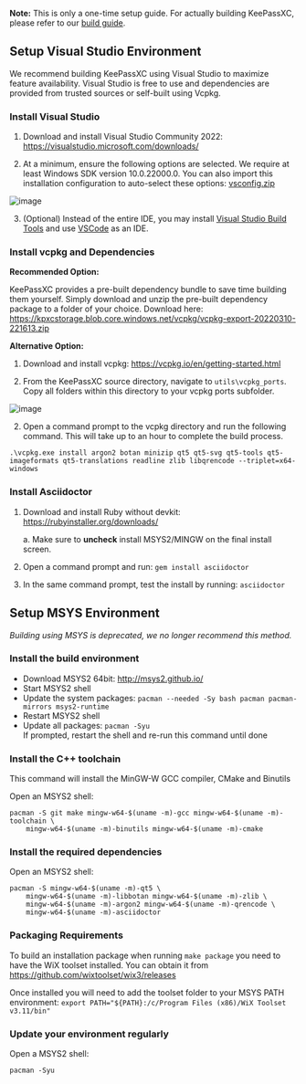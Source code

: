 **Note:** This is only a one-time setup guide. For actually building KeePassXC, please refer to our [build guide](Building-KeePassXC).

## Setup Visual Studio Environment
We recommend building KeePassXC using Visual Studio to maximize feature availability. Visual Studio is free to use and dependencies are provided from trusted sources or self-built using Vcpkg.

### Install Visual Studio
1. Download and install Visual Studio Community 2022: https://visualstudio.microsoft.com/downloads/

2. At a minimum, ensure the following options are selected. We require at least Windows SDK version 10.0.22000.0. You can also import this installation configuration to auto-select these options: [vsconfig.zip](https://github.com/keepassxreboot/keepassxc/files/8228563/vsconfig.zip)

![image](https://user-images.githubusercontent.com/2809491/157791055-cf6c3ba1-b4d7-4f37-9284-d792c7e6378c.png)

3. (Optional) Instead of the entire IDE, you may install [Visual Studio Build Tools](https://visualstudio.microsoft.com/downloads/#build-tools-for-visual-studio-2022) and use [VSCode](https://code.visualstudio.com/download) as an IDE.

### Install vcpkg and Dependencies
**Recommended Option:**

KeePassXC provides a pre-built dependency bundle to save time building them yourself. Simply download and unzip the pre-built dependency package to a folder of your choice. Download here: https://kpxcstorage.blob.core.windows.net/vcpkg/vcpkg-export-20220310-221613.zip

**Alternative Option:**
1. Download and install vcpkg: https://vcpkg.io/en/getting-started.html

2. From the KeePassXC source directory, navigate to `utils\vcpkg_ports`. Copy all folders within this directory to your vcpkg ports subfolder.

![image](https://user-images.githubusercontent.com/2809491/157793947-c248b8e1-e1e2-4872-8ffa-45691f1d3123.png)

2. Open a command prompt to the vcpkg directory and run the following command. This will take up to an hour to complete the build process. 

`.\vcpkg.exe install argon2 botan minizip qt5 qt5-svg qt5-tools qt5-imageformats qt5-translations readline zlib libqrencode --triplet=x64-windows`

### Install Asciidoctor
1. Download and install Ruby without devkit: https://rubyinstaller.org/downloads/

    a. Make sure to **uncheck** install MSYS2/MINGW on the final install screen.

2. Open a command prompt and run: `gem install asciidoctor`

3. In the same command prompt, test the install by running: `asciidoctor`

## Setup MSYS Environment
_Building using MSYS is deprecated, we no longer recommend this method._

### Install the build environment

* Download MSYS2 64bit: http://msys2.github.io/
* Start MSYS2 shell
* Update the system packages: `pacman --needed -Sy bash pacman pacman-mirrors msys2-runtime`
* Restart MSYS2 shell
* Update all packages: `pacman -Syu` <br/>If prompted, restart the shell and re-run this command until done

### Install the C++ toolchain

This command will install the MinGW-W GCC compiler, CMake and Binutils

Open an MSYS2 shell:

```
pacman -S git make mingw-w64-$(uname -m)-gcc mingw-w64-$(uname -m)-toolchain \
    mingw-w64-$(uname -m)-binutils mingw-w64-$(uname -m)-cmake
```

### Install the required dependencies

Open an MSYS2 shell:

```
pacman -S mingw-w64-$(uname -m)-qt5 \
    mingw-w64-$(uname -m)-libbotan mingw-w64-$(uname -m)-zlib \
    mingw-w64-$(uname -m)-argon2 mingw-w64-$(uname -m)-qrencode \
    mingw-w64-$(uname -m)-asciidoctor
```

### Packaging Requirements
To build an installation package when running ```make package``` you need to have the WiX toolset installed. You can obtain it from https://github.com/wixtoolset/wix3/releases

Once installed you will need to add the toolset folder to your MSYS PATH environment: ```export PATH="${PATH}:/c/Program Files (x86)/WiX Toolset v3.11/bin"```

### Update your environment regularly

Open a MSYS2 shell:

```
pacman -Syu
```
